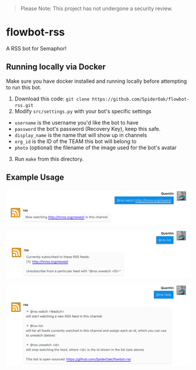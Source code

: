 > Please Note: This project has not undergone a security review.

# flowbot-rss
A RSS bot for Semaphor!

## Running locally via Docker
Make sure you have docker installed and running locally before attempting to run this bot.

1. Download this code: `git clone https://github.com/SpiderOak/flowbot-rss.git`
2. Modify `src/settings.py` with your bot's specific settings
  - `username` is the username you'd like the bot to have
  - `password` the bot's password (Recovery Key), keep this safe.
  - `display_name` is the name that will show up in channels
  - `org_id` is the ID of the TEAM this bot will belong to
  - `photo` (optional) the filename of the image used for the bot's avatar
3. Run `make` from this directory.

## Example Usage

![watch](/doc/img/watch.png)

![list](/doc/img/list.png)

![help](/doc/img/help.png)